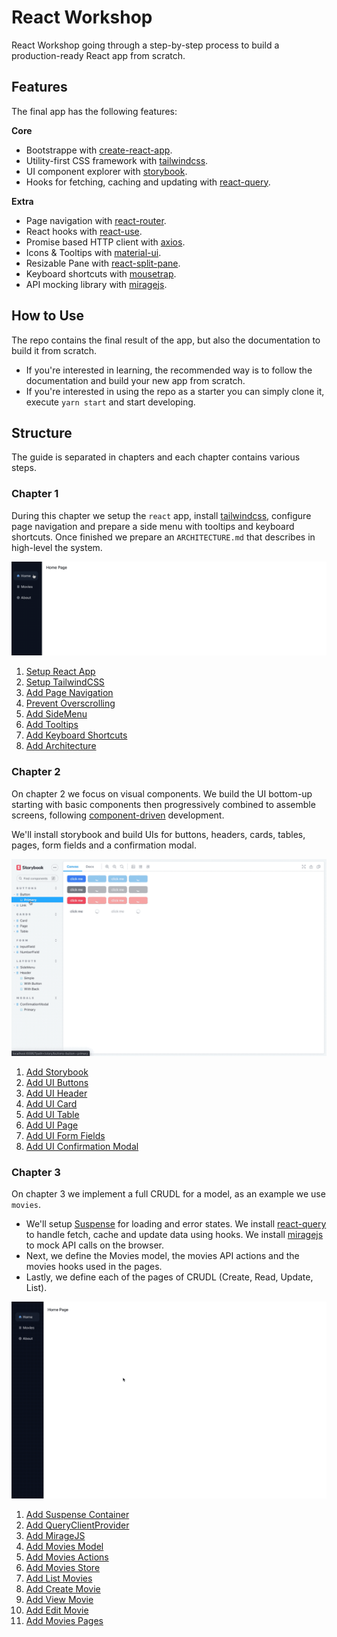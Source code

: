 # React Workshop

React Workshop going through a step-by-step process to build a production-ready React app from scratch.

## Features

The final app has the following features:

**Core**
* Bootstrappe with [create-react-app].
* Utility-first CSS framework with [tailwindcss].
* UI component explorer with [storybook].
* Hooks for fetching, caching and updating with [react-query].

**Extra**
* Page navigation with [react-router].
* React hooks with [react-use].
* Promise based HTTP client with [axios].
* Icons & Tooltips with [material-ui].
* Resizable Pane with [react-split-pane].
* Keyboard shortcuts with [mousetrap].
* API mocking library with [miragejs].

[create-react-app]: https://github.com/facebook/create-react-app
[tailwindcss]: https://tailwindcss.com
[storybook]: https://storybook.js.org
[react-query]: https://react-query.tanstack.com
[react-router]: https://reactrouter.com/web/guides/quick-start
[react-use]: https://streamich.github.io/react-use
[axios]: https://github.com/axios/axios
[material-ui]: https://material-ui.com/
[react-split-pane]: https://github.com/tomkp/react-split-pane
[mousetrap]: https://github.com/ccampbell/mousetrap
[miragejs]: https://miragejs.com/

## How to Use

The repo contains the final result of the app, but also the documentation to build it from scratch.

* If you're interested in learning, the recommended way is to follow the documentation and build your new app from scratch.
* If you're interested in using the repo as a starter you can simply clone it, execute `yarn start` and start developing.

## Structure

The guide is separated in chapters and each chapter contains various steps.

### Chapter 1

During this chapter we setup the `react` app, install [tailwindcss], configure page navigation and prepare a side menu with tooltips and keyboard shortcuts. Once finished we prepare an `ARCHITECTURE.md` that describes in high-level the system.

![Chapter 1 preview](doc/chapter-1/imgs/preview.gif)

1. [Setup React App](doc/chapter-1/1.setup-react-app.md)
2. [Setup TailwindCSS](doc/chapter-1/2.setup-tailwindcss.md)
3. [Add Page Navigation](doc/chapter-1/3.add-page-navigation.md)
4. [Prevent Overscrolling](doc/chapter-1/4.prevent-overscrolling.md)
5. [Add SideMenu](doc/chapter-1/5.add-sidemenu.md)
6. [Add Tooltips](doc/chapter-1/6.add-tooltips.md)
7. [Add Keyboard Shortcuts](doc/chapter-1/7.add-keyboard-shortcuts.md)
8. [Add Architecture](doc/chapter-1/8.add-architecture.md)

### Chapter 2

On chapter 2 we focus on visual components. We build the UI bottom-up starting with basic components then progressively combined to assemble screens, following [component-driven] development.

We'll install storybook and build UIs for buttons, headers, cards, tables, pages, form fields and a confirmation modal.

[component-driven]: https://www.componentdriven.org/

![Chapter 2 preview](doc/chapter-2/imgs/preview.gif)

1. [Add Storybook](doc/chapter-2/1.add-storybook.md)
2. [Add UI Buttons](doc/chapter-2/2.add-ui-buttons.md)
3. [Add UI Header](doc/chapter-2/3.add-ui-header.md)
4. [Add UI Card](doc/chapter-2/4.add-ui-card.md)
5. [Add UI Table](doc/chapter-2/5.add-ui-table.md)
6. [Add UI Page](doc/chapter-2/6.add-ui-page.md)
7. [Add UI Form Fields](doc/chapter-2/7.add-ui-form-fields.md)
8. [Add UI Confirmation Modal](doc/chapter-2/8.add-ui-confirmation-modal.md)

### Chapter 3

On chapter 3 we implement a full CRUDL for a model, as an example we use `movies`.

* We'll setup [Suspense] for loading and error states. We install [react-query] to handle fetch, cache and update data using hooks. We install [miragejs] to mock API calls on the browser.
* Next, we define the Movies model, the movies API actions and the movies hooks used in the pages.
* Lastly, we define each of the pages of CRUDL (Create, Read, Update, List).

[Suspense]: https://reactjs.org/docs/concurrent-mode-suspense.html

![Chapter 3 preview](doc/chapter-3/imgs/preview.gif)

1. [Add Suspense Container](doc/chapter-3/1.add-suspense-container.md)
2. [Add QueryClientProvider](doc/chapter-3/2.add-query-client-provider.md)
3. [Add MirageJS](doc/chapter-3/3.add-miragejs.md)
4. [Add Movies Model](doc/chapter-3/4.add-movies-model.md)
5. [Add Movies Actions](doc/chapter-3/5.add-movies-actions.md)
6. [Add Movies Store](doc/chapter-3/6.add-movies-store.md)
7. [Add List Movies](doc/chapter-3/7.add-list-movies.md)
8. [Add Create Movie](doc/chapter-3/8.add-create-movie.md)
9. [Add View Movie](doc/chapter-3/9.add-view-movie.md)
10. [Add Edit Movie](doc/chapter-3/10.add-edit-movie.md)
11. [Add Movies Pages](doc/chapter-3/11.add-movies-pages.md)
